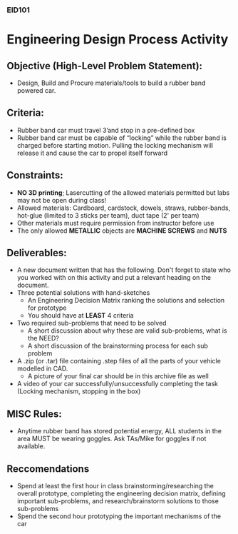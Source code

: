 ### EID101  

# Engineering Design Process Activity 

## Objective (High-Level Problem Statement):  
- Design, Build and Procure materials/tools to build a rubber band powered car. 

## Criteria:  
- Rubber band car must travel 3’and stop in a pre-defined box 
- Rubber band car must be capable of “locking” while the rubber band is charged before starting motion. Pulling the locking mechanism will release it and cause the car to propel itself forward

## Constraints: 

- **NO 3D printing**; Lasercutting of the allowed materials permitted but labs may not be open during class!
- Allowed materials: Cardboard, cardstock, dowels, straws, rubber-bands, hot-glue (limited to 3 sticks per team), duct tape (2' per team)
- Other materials must require permission from instructor before use 
- The only allowed **METALLIC** objects are **MACHINE SCREWS** and **NUTS**

## Deliverables:  
- A new document written that has the following. Don't forget to state who you worked with on this activity and put a relevant heading on the document.
- Three potential solutions with hand-sketches
    - An Engineering Decision Matrix ranking the solutions and selection for prototype 
    - You should have at **LEAST** 4 criteria
- Two required sub-problems that need to be solved
    - A short discussion about why these are valid sub-problems, what is the NEED?
    - A short discussion of the brainstorming process for each sub problem
- A .zip (or .tar) file containing .step files of all the parts of your vehicle modelled in CAD. 
    - A picture of your final car should be in this archive file as well 
- A video of your car successfully/unsuccessfully completing the task (Locking mechanism, stopping in the box) 

## MISC Rules: 
- Anytime rubber band has stored potential energy, ALL students in the area MUST be wearing goggles. Ask TAs/Mike for goggles if not available. 

## Reccomendations
- Spend at least the first hour in class brainstorming/researching the overall prototype, completing the engineering decision matrix, defining important sub-problems, and research/brainstorm solutions to those sub-problems
- Spend the second hour prototyping the important mechanisms of the car